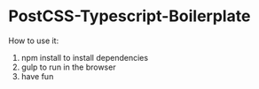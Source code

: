 # PostCSS-Typescript-Boilerplate

How to use it:

1. npm install to install dependencies
2. gulp to run in the browser
3. have fun
